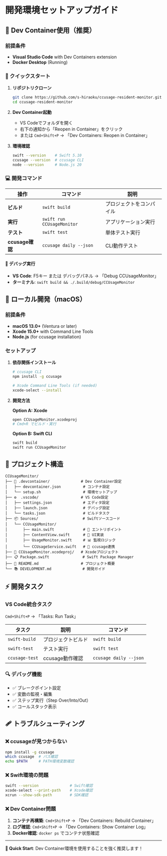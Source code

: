 # 開発環境セットアップガイド

## 🐳 Dev Container使用（推奨）

### 前提条件
- **Visual Studio Code** with Dev Containers extension
- **Docker Desktop** (Running)

### 🚀 クイックスタート

1. **リポジトリクローン**
   ```bash
   git clone https://github.com/s-hiraoku/ccusage-resident-monitor.git
   cd ccusage-resident-monitor
   ```

2. **Dev Container起動**
   - VS Codeでフォルダを開く
   - 右下の通知から「Reopen in Container」をクリック
   - または `Cmd+Shift+P` → 「Dev Containers: Reopen in Container」

3. **環境確認**
   ```bash
   swift --version    # Swift 5.10
   ccusage --version  # ccusage CLI
   node --version     # Node.js 20
   ```

### 💻 開発コマンド

| 操作 | コマンド | 説明 |
|------|----------|------|
| **ビルド** | `swift build` | プロジェクトをコンパイル |
| **実行** | `swift run CCUsageMonitor` | アプリケーション実行 |
| **テスト** | `swift test` | 単体テスト実行 |
| **ccusage確認** | `ccusage daily --json` | CLI動作テスト |

#### 🐛 デバッグ実行
- **VS Code**: F5キー または デバッグパネル → 「Debug CCUsageMonitor」
- **ターミナル**: `swift build && ./.build/debug/CCUsageMonitor`

## 🍎 ローカル開発（macOS）

### 前提条件
- **macOS 13.0+** (Ventura or later)
- **Xcode 15.0+** with Command Line Tools
- **Node.js** (for ccusage installation)

### セットアップ

1. **依存関係インストール**
   ```bash
   # ccusage CLI
   npm install -g ccusage
   
   # Xcode Command Line Tools (if needed)
   xcode-select --install
   ```

2. **開発方法**
   
   **Option A: Xcode**
   ```bash
   open CCUsageMonitor.xcodeproj
   # Cmd+R でビルド・実行
   ```
   
   **Option B: Swift CLI**
   ```bash
   swift build
   swift run CCUsageMonitor
   ```

## 📁 プロジェクト構造

```
CCUsageMonitor/
├── 🐳 .devcontainer/              # Dev Container設定
│   ├── devcontainer.json          # コンテナ設定
│   └── setup.sh                   # 環境セットアップ
├── ⚙️  .vscode/                   # VS Code設定
│   ├── settings.json              # エディタ設定
│   ├── launch.json                # デバッグ設定
│   └── tasks.json                 # ビルドタスク
├── 📦 Sources/                    # Swiftソースコード
│   └── CCUsageMonitor/
│       ├── main.swift             # 🚀 エントリポイント
│       ├── ContentView.swift      # 🎨 UI実装
│       ├── UsageMonitor.swift     # 📊 監視ロジック
│       └── CCUsageService.swift   # 🔌 ccusage連携
├── 🔨 CCUsageMonitor.xcodeproj/   # Xcodeプロジェクト
├── 📋 Package.swift               # Swift Package Manager
├── 📖 README.md                   # プロジェクト概要
└── 📚 DEVELOPMENT.md              # 開発ガイド
```

## ⚡ 開発タスク

### VS Code統合タスク
`Cmd+Shift+P` → 「Tasks: Run Task」

| タスク | 説明 | コマンド |
|--------|------|----------|
| `swift-build` | プロジェクトビルド | `swift build` |
| `swift-test` | テスト実行 | `swift test` |
| `ccusage-test` | ccusage動作確認 | `ccusage daily --json` |

### 🔍 デバッグ機能
- ✅ ブレークポイント設定
- ✅ 変数の監視・編集
- ✅ ステップ実行（Step Over/Into/Out）
- ✅ コールスタック表示

## 🩹 トラブルシューティング

### ❌ ccusageが見つからない
```bash
npm install -g ccusage
which ccusage  # パス確認
echo $PATH     # PATH環境変数確認
```

### ❌ Swift環境の問題
```bash
swift --version              # Swift確認
xcode-select --print-path    # Xcode確認
xcrun --show-sdk-path        # SDK確認
```

### ❌ Dev Container問題
1. **コンテナ再構築**: `Cmd+Shift+P` → 「Dev Containers: Rebuild Container」
2. **ログ確認**: `Cmd+Shift+P` → 「Dev Containers: Show Container Log」
3. **Docker確認**: `docker ps` でコンテナ状態確認

---

**🎯 Quick Start**: Dev Container環境を使用することを強く推奨します！